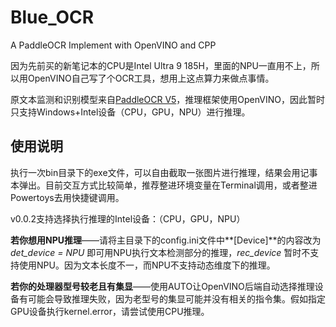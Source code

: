 # Blue_OCR

A PaddleOCR Implement with OpenVINO and CPP

因为先前买的新笔记本的CPU是Intel Ultra 9 185H，里面的NPU一直用不上，所以用OpenVINO自己写了个OCR工具，想用上这点算力来做点事情。

原文本监测和识别模型来自[PaddleOCR V5](https://paddlepaddle.github.io/PaddleX/latest/pipeline_usage/tutorials/ocr_pipelines/OCR.html#1-ocr)，推理框架使用OpenVINO，因此暂时只支持Windows+Intel设备（CPU，GPU，NPU）进行推理。



## 使用说明

执行一次bin目录下的exe文件，可以自由截取一张图片进行推理，结果会用记事本弹出。目前交互方式比较简单，推荐整进环境变量在Terminal调用，或者整进Powertoys去用快捷键调用。

v0.0.2支持选择执行推理的Intel设备：（CPU，GPU，NPU）

**若你想用NPU推理**——请将主目录下的config.ini文件中**[Device]**的内容改为 *det_device = NPU* 即可用NPU执行文本检测部分的推理，*rec_device* 暂时不支持使用NPU。因为文本长度不一，而NPU不支持动态维度下的推理。

**若你的处理器型号较老且有集显**——使用AUTO让OpenVINO后端自动选择推理设备有可能会导致推理失败，因为老型号的集显可能并没有相关的指令集。假如指定GPU设备执行kernel.error，请尝试使用CPU推理。
